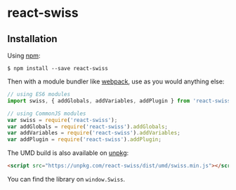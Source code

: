 # react-swiss

## Installation

Using [npm](https://www.npmjs.com/):

    $ npm install --save react-swiss

Then with a module bundler like [webpack](https://webpack.github.io/), use as you would anything else:

```js
// using ES6 modules
import swiss, { addGlobals, addVariables, addPlugin } from 'react-swiss'

// using CommonJS modules
var swiss = require('react-swiss');
var addGlobals = require('react-swiss').addGlobals;
var addVariables = require('react-swiss').addVariables;
var addPlugin = require('react-swiss').addPlugin;
```

The UMD build is also available on [unpkg](https://unpkg.com):

```html
<script src="https://unpkg.com/react-swiss/dist/umd/swiss.min.js"></script>
```

You can find the library on `window.Swiss`.

